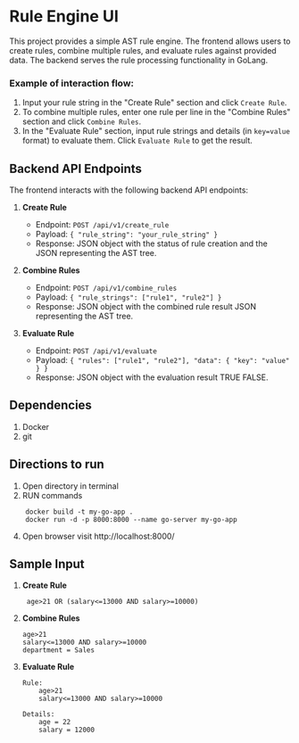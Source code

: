 # Rule Engine UI

This project provides a simple AST rule engine. The frontend allows users to create rules, combine multiple rules, and evaluate rules against provided data. The backend serves the rule processing functionality in GoLang.

### Example of interaction flow:

1. Input your rule string in the "Create Rule" section and click `Create Rule`.
2. To combine multiple rules, enter one rule per line in the "Combine Rules" section and click `Combine Rules`.
3. In the "Evaluate Rule" section, input rule strings and details (in `key=value` format) to evaluate them. Click `Evaluate Rule` to get the result.

## Backend API Endpoints

The frontend interacts with the following backend API endpoints:

1. **Create Rule**
   - Endpoint: `POST /api/v1/create_rule`
   - Payload: `{ "rule_string": "your_rule_string" }`
   - Response: JSON object with the status of rule creation and the JSON representing the AST tree.

2. **Combine Rules**
   - Endpoint: `POST /api/v1/combine_rules`
   - Payload: `{ "rule_strings": ["rule1", "rule2"] }`
   - Response: JSON object with the combined rule result JSON representing the AST tree.

3. **Evaluate Rule**
   - Endpoint: `POST /api/v1/evaluate`
   - Payload: `{ "rules": ["rule1", "rule2"], "data": { "key": "value" } }`
   - Response: JSON object with the evaluation result TRUE FALSE.

## Dependencies
1. Docker
2. git

## Directions to run
1. Open directory in terminal
2. RUN commands
```
    docker build -t my-go-app .
    docker run -d -p 8000:8000 --name go-server my-go-app
```
4. Open browser visit http://localhost:8000/

## Sample Input
1. **Create Rule**
   ```
    age>21 OR (salary<=13000 AND salary>=10000)
   ```

3. **Combine Rules**
   ```
   age>21
   salary<=13000 AND salary>=10000
   department = Sales

5. **Evaluate Rule**
   ```
   Rule:
       age>21
       salary<=13000 AND salary>=10000
   ```
   ```
   Details:
       age = 22
       salary = 12000
   ```

